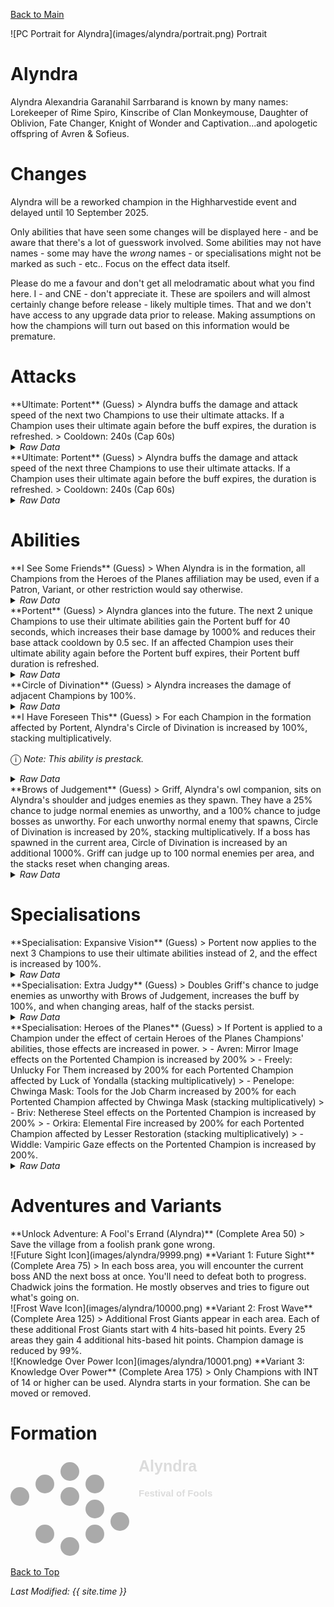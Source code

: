 [Back to Main](index.md)

<span class="championPortraitsRow">
    <span class="championPortraitsColumn">
        <span class="championPortraitsImage">
            ![PC Portrait for Alyndra](images/alyndra/portrait.png)
        </span>
        <span>
        Portrait
        </span>
    </span>
</span>

# Alyndra

Alyndra Alexandria Garanahil Sarrbarand is known by many names: Lorekeeper of Rime Spiro, Kinscribe of Clan Monkeymouse, Daughter of Oblivion, Fate Changer, Knight of Wonder and Captivation...and apologetic offspring of Avren & Sofieus.

# Changes

Alyndra will be a reworked champion in the Highharvestide event and delayed until 10 September 2025.

Only abilities that have seen some changes will be displayed here - and be aware that there's a lot of guesswork involved. Some abilities may not have names - some may have the *wrong* names - or specialisations might not be marked as such - etc.. Focus on the effect data itself.

Please do me a favour and don't get all melodramatic about what you find here. I - and CNE - don't appreciate it. These are spoilers and will almost certainly change before release - likely multiple times. That and we don't have access to any upgrade data prior to release. Making assumptions on how the champions will turn out based on this information would be premature.

# Attacks

<div markdown="1" class="abilityBorder"><div markdown="1" class="abilityBorderInner">
**Ultimate: Portent** (Guess)
> Alyndra buffs the damage and attack speed of the next two Champions to use their ultimate attacks. If a Champion uses their ultimate again before the buff expires, the duration is refreshed.  
> Cooldown: 240s (Cap 60s)
<details><summary><em>Raw Data</em></summary>
<p>
<pre>
{
    "id": 898,
    "name": "Portent",
    "description": "Alyndra buffs the damage and attack speed of the next two Champions to use their ultimate attacks.",
    "long_description": "Alyndra buffs the damage and attack speed of the next two Champions to use their ultimate attacks. If a Champion uses their ultimate again before the buff expires, the duration is refreshed.",
    "graphic_id": 27187,
    "target": "none",
    "num_targets": 0,
    "aoe_radius": 0,
    "damage_modifier": 0,
    "cooldown": 240,
    "animations": [
        {
            "type": "ultimate_attack",
            "ultimate": "alyndra_v2",
            "animation_sequence_name": "ultimate",
            "no_damage_display": true
        }
    ],
    "tags": [
        "ultimate"
    ],
    "damage_types": []
}
</pre>
</p>
</details>
</div></div>

<div markdown="1" class="abilityBorder"><div markdown="1" class="abilityBorderInner">
**Ultimate: Portent** (Guess)
> Alyndra buffs the damage and attack speed of the next three Champions to use their ultimate attacks. If a Champion uses their ultimate again before the buff expires, the duration is refreshed.  
> Cooldown: 240s (Cap 60s)
<details><summary><em>Raw Data</em></summary>
<p>
<pre>
{
    "id": 899,
    "name": "Portent",
    "description": "Alyndra buffs the damage and attack speed of the next three Champions to use their ultimate attacks.",
    "long_description": "Alyndra buffs the damage and attack speed of the next three Champions to use their ultimate attacks. If a Champion uses their ultimate again before the buff expires, the duration is refreshed.",
    "graphic_id": 27187,
    "target": "none",
    "num_targets": 0,
    "aoe_radius": 0,
    "damage_modifier": 0,
    "cooldown": 240,
    "animations": [
        {
            "type": "ultimate_attack",
            "ultimate": "alyndra_v2",
            "animation_sequence_name": "ultimate",
            "no_damage_display": true
        }
    ],
    "tags": [
        "ultimate"
    ],
    "damage_types": []
}
</pre>
</p>
</details>
</div></div>

# Abilities

<div markdown="1" class="abilityBorder"><div markdown="1" class="abilityBorderInner">
**I See Some Friends** (Guess)
> When Alyndra is in the formation, all Champions from the Heroes of the Planes affiliation may be used, even if a Patron, Variant, or other restriction would say otherwise.
<details><summary><em>Raw Data</em></summary>
<p>
<pre>
{
    "id": 2430,
    "flavour_text": "",
    "description": {
        "desc": "When Alyndra is in the formation, all Champions from the Heroes of the Planes affiliation may be used, even if a Patron, Variant, or other restriction would say otherwise."
    },
    "effect_keys": [
        {
            "off_when_benched": true,
            "effect_string": "force_allow_hero_by_tag",
            "tag": "planes"
        }
    ],
    "requirements": "",
    "graphic_id": 0,
    "large_graphic_id": 0,
    "properties": {
        "is_formation_ability": true,
        "show_incoming": false
    }
}
</pre>
</p>
</details>
</div></div>

<div markdown="1" class="abilityBorder"><div markdown="1" class="abilityBorderInner">
**Portent** (Guess)
> Alyndra glances into the future. The next 2 unique Champions to use their ultimate abilities gain the Portent buff for 40 seconds, which increases their base damage by 1000% and reduces their base attack cooldown by 0.5 sec. If an affected Champion uses their ultimate ability again before the Portent buff expires, their Portent buff duration is refreshed.
<details><summary><em>Raw Data</em></summary>
<p>
<pre>
{
    "id": 2437,
    "flavour_text": "",
    "description": {
        "desc": "Alyndra glances into the future. The next $portent_number unique Champions to use their ultimate abilities gain the Portent buff for $portent_time seconds, which increases their base damage by $amount% and reduces their base attack cooldown by 0.5 sec. If an affected Champion uses their ultimate ability again before the Portent buff expires, their Portent buff duration is refreshed."
    },
    "effect_keys": [
        {
            "effect_string": "alyndra_portent_v2,1000",
            "portent_time": 40,
            "portent_number": 2,
            "applied_effect_id_to_portented": 2439,
            "off_when_benched": true
        },
        {
            "effect_string": "set_ultimate_attack,898"
        }
    ],
    "requirements": "",
    "graphic_id": 27187,
    "large_graphic_id": 27187,
    "properties": {
        "is_formation_ability": true,
        "owner_use_outgoing_description": true,
        "indexed_effect_properties": true,
        "per_effect_index_bonuses": true,
        "retain_on_slot_changed": true,
        "default_bonus_index": 0
    }
}
</pre>
</p>
</details>
</div></div>

<div markdown="1" class="abilityBorder"><div markdown="1" class="abilityBorderInner">
**Circle of Divination** (Guess)
> Alyndra increases the damage of adjacent Champions by 100%.
<details><summary><em>Raw Data</em></summary>
<p>
<pre>
{
    "id": 2431,
    "flavour_text": "",
    "description": {
        "desc": "Alyndra increases the damage of adjacent Champions by $amount%."
    },
    "effect_keys": [
        {
            "effect_string": "hero_dps_multiplier_mult,100",
            "off_when_benched": true,
            "targets": [
                "adj"
            ]
        }
    ],
    "requirements": "",
    "graphic_id": 27170,
    "large_graphic_id": 27163,
    "properties": {
        "is_formation_ability": true,
        "owner_use_outgoing_description": true,
        "indexed_effect_properties": true,
        "per_effect_index_bonuses": true,
        "default_bonus_index": 0
    }
}
</pre>
</p>
</details>
</div></div>

<div markdown="1" class="abilityBorder"><div markdown="1" class="abilityBorderInner">
**I Have Foreseen This** (Guess)
> For each Champion in the formation affected by Portent, Alyndra's Circle of Divination is increased by 100%, stacking multiplicatively.

<span style="font-size:1.2em;">ⓘ</span> *Note: This ability is prestack.*
<details><summary><em>Raw Data</em></summary>
<p>
<pre>
{
    "id": 2432,
    "flavour_text": "",
    "description": {
        "desc": "For each Champion in the formation affected by Portent, Alyndra's Circle of Divination is increased by $amount%, stacking multiplicatively."
    },
    "effect_keys": [
        {
            "effect_string": "pre_stack,100",
            "skip_effect_key_desc": true
        },
        {
            "effect_string": "buff_upgrade,100,17746",
            "amount_expr": "upgrade_amount(17747,0)",
            "amount_func": "mult",
            "stack_func": "per_hero_attribute",
            "per_hero_expr": "HasEffect(`alyndra_portented_v2`)",
            "amount_updated_listeners": [
                "slot_changed",
                "effect_key_changed"
            ]
        }
    ],
    "requirements": "",
    "graphic_id": 27171,
    "large_graphic_id": 27164,
    "properties": {
        "is_formation_ability": true,
        "owner_use_outgoing_description": true,
        "indexed_effect_properties": true,
        "per_effect_index_bonuses": true,
        "default_bonus_index": 0
    }
}
</pre>
</p>
</details>
</div></div>

<div markdown="1" class="abilityBorder"><div markdown="1" class="abilityBorderInner">
**Brows of Judgement** (Guess)
> Griff, Alyndra's owl companion, sits on Alyndra's shoulder and judges enemies as they spawn. They have a 25% chance to judge normal enemies as unworthy, and a 100% chance to judge bosses as unworthy. For each unworthy normal enemy that spawns, Circle of Divination is increased by 20%, stacking multiplicatively. If a boss has spawned in the current area, Circle of Divination is increased by an additional 1000%. Griff can judge up to 100 normal enemies per area, and the stacks reset when changing areas.
<details><summary><em>Raw Data</em></summary>
<p>
<pre>
{
    "id": 2433,
    "flavour_text": "",
    "description": {
        "desc": "Griff, Alyndra's owl companion, sits on Alyndra's shoulder and judges enemies as they spawn. They have a $amount% chance to judge normal enemies as unworthy, and a 100% chance to judge bosses as unworthy. For each unworthy normal enemy that spawns, Circle of Divination is increased by $(not_buffed amount___2)%, stacking multiplicatively. If a boss has spawned in the current area, Circle of Divination is increased by an additional $amount___3%. Griff can judge up to $max_stacks___2 normal enemies per area, and the stacks reset when changing areas."
    },
    "effect_keys": [
        {
            "effect_string": "alyndra_brows_of_judgement,25",
            "off_when_benched": true,
            "half_stacks_persist": false,
            "comment": "amount is chance to apply to non-boss, otherwise, it's 100",
            "applied_effect_to_monster": {
                "effect_string": "alyndra_judged",
                "active_graphic_id": 9965,
                "active_graphic_y": -80
            }
        },
        {
            "effect_string": "buff_upgrade,20,17746",
            "max_stacks": 100,
            "manual_stacking": true,
            "stacks_multiply": true,
            "show_bonus": true
        },
        {
            "effect_string": "buff_upgrade,1000,17746",
            "apply_manually": true,
            "show_bonus": true
        }
    ],
    "requirements": "",
    "graphic_id": 10014,
    "large_graphic_id": 10011,
    "properties": {
        "is_formation_ability": true,
        "owner_use_outgoing_description": true,
        "indexed_effect_properties": true,
        "per_effect_index_bonuses": true,
        "default_bonus_index": 0
    }
}
</pre>
</p>
</details>
</div></div>

# Specialisations

<div markdown="1" class="abilityBorder"><div markdown="1" class="abilityBorderInner">
**Specialisation: Expansive Vision** (Guess)
> Portent now applies to the next 3 Champions to use their ultimate abilities instead of 2, and the effect is increased by 100%.
<details><summary><em>Raw Data</em></summary>
<p>
<pre>
{
    "id": 2434,
    "flavour_text": "",
    "description": {
        "desc": "Portent now applies to the next $portent_number_desc Champions to use their ultimate abilities instead of $original_portent_number_desc, and the effect is increased by $amount___2%."
    },
    "effect_keys": [
        {
            "effect_string": "change_upgrade_data,17752,0",
            "off_when_benched": true,
            "data": {
                "portent_number": 3
            },
            "portent_number_desc": 3,
            "original_portent_number_desc": 2
        },
        {
            "effect_string": "buff_upgrade,100,17752,0"
        },
        {
            "effect_string": "set_ultimate_attack,899"
        }
    ],
    "requirements": "",
    "graphic_id": 10015,
    "large_graphic_id": 10015,
    "properties": {
        "is_formation_ability": true,
        "owner_use_outgoing_description": true,
        "indexed_effect_properties": true,
        "per_effect_index_bonuses": true,
        "default_bonus_index": 1
    }
}
</pre>
</p>
</details>
</div></div>

<div markdown="1" class="abilityBorder"><div markdown="1" class="abilityBorderInner">
**Specialisation: Extra Judgy** (Guess)
> Doubles Griff's chance to judge enemies as unworthy with Brows of Judgement, increases the buff by 100%, and when changing areas, half of the stacks persist.
<details><summary><em>Raw Data</em></summary>
<p>
<pre>
{
    "id": 2435,
    "flavour_text": "",
    "description": {
        "desc": "Doubles Griff's chance to judge enemies as unworthy with Brows of Judgement, increases the buff by $amount%, and when changing areas, half of the stacks persist."
    },
    "effect_keys": [
        {
            "effect_string": "buff_upgrade,100,17748,0"
        },
        {
            "effect_string": "buff_upgrade,100,17748,1"
        },
        {
            "effect_string": "change_upgrade_data,17748,0",
            "data": {
                "half_stacks_persist": true
            }
        }
    ],
    "requirements": "",
    "graphic_id": 10016,
    "large_graphic_id": 10016,
    "properties": {
        "is_formation_ability": true,
        "owner_use_outgoing_description": true,
        "indexed_effect_properties": true,
        "per_effect_index_bonuses": true,
        "default_bonus_index": 1
    }
}
</pre>
</p>
</details>
</div></div>

<div markdown="1" class="abilityBorder"><div markdown="1" class="abilityBorderInner">
**Specialisation: Heroes of the Planes** (Guess)
> If Portent is applied to a Champion under the effect of certain Heroes of the Planes Champions' abilities, those effects are increased in power.  
> - Avren: Mirror Image effects on the Portented Champion is increased by 200%  
> - Freely: Unlucky For Them increased by 200% for each Portented Champion affected by Luck of Yondalla (stacking multiplicatively)  
> - Penelope: Chwinga Mask: Tools for the Job Charm increased by 200% for each Portented Champion affected by Chwinga Mask (stacking multiplicatively)  
> - Briv: Netherese Steel effects on the Portented Champion is increased by 200%  
> - Orkira: Elemental Fire increased by 200% for each Portented Champion affected by Lesser Restoration (stacking multiplicatively)  
> - Widdle: Vampiric Gaze effects on the Portented Champion is increased by 200%.
<details><summary><em>Raw Data</em></summary>
<p>
<pre>
{
    "id": 2436,
    "flavour_text": "",
    "description": {
        "desc": "If Portent is applied to a Champion under the effect of certain Heroes of the Planes Champions' abilities, those effects are increased in power.",
        "post": {
            "conditions": [
                {
                    "condition": "not static_desc",
                    "desc": "^^Avren: Mirror Image effects on the Portented Champion is increased by $(amount)%^Freely: Unlucky For Them increased by $(amount___2)% for each Portented Champion affected by Luck of Yondalla (stacking multiplicatively)^Penelope: Chwinga Mask: Tools for the Job Charm increased by $(amount___3)% for each Portented Champion affected by Chwinga Mask (stacking multiplicatively)^Briv: Netherese Steel effects on the Portented Champion is increased by $(amount___6)%^Orkira: Elemental Fire increased by $(amount___8)% for each Portented Champion affected by Lesser Restoration (stacking multiplicatively)^Widdle: Vampiric Gaze effects on the Portented Champion is increased by $(amount___7)%"
                }
            ]
        }
    },
    "effect_keys": [
        {
            "effect_string": "alyndra_portent_additional_applied_effect,200",
            "off_when_benched": true,
            "additional_applied_effect_to_portented": {
                "effect_string": "effect_def,826"
            }
        },
        {
            "effect_string": "buff_upgrade,200,4045",
            "stacks_from_amount_func": "per_crusader",
            "stacks_multiply": true,
            "has_effect_keys": [
                "alyndra_portented_v2",
                "luck_of_yondalla_blessing"
            ],
            "amount_updated_listeners": [
                "effect_key_changed"
            ],
            "changing_effect_keys": [
                "alyndra_portented_v2",
                "luck_of_yondalla_blessing"
            ]
        },
        {
            "effect_string": "buff_upgrade,200,14701,2",
            "stacks_from_amount_func": "per_crusader",
            "stacks_multiply": true,
            "has_effect_keys": [
                "alyndra_portented_v2"
            ],
            "amount_updated_listeners": [
                "effect_key_changed"
            ],
            "changing_effect_keys": [
                "alyndra_portented_v2"
            ]
        },
        {
            "effect_string": "show_in_freely_incoming,200",
            "targets": [
                {
                    "type": "heroes",
                    "hero_ids": [
                        63
                    ]
                }
            ],
            "stacks_from_amount_func": "per_crusader",
            "stacks_multiply": true,
            "has_effect_keys": [
                "alyndra_portented_v2",
                "luck_of_yondalla_blessing"
            ],
            "amount_updated_listeners": [
                "effect_key_changed"
            ],
            "changing_effect_keys": [
                "alyndra_portented_v2",
                "luck_of_yondalla_blessing"
            ],
            "override_key_desc": "Increases the effect of Freely's Unlucky For Them ability by $(amount)%"
        },
        {
            "effect_string": "show_in_penelope_incoming,200",
            "targets": [
                {
                    "type": "heroes",
                    "hero_ids": [
                        71
                    ]
                }
            ],
            "stacks_from_amount_func": "per_crusader",
            "stacks_multiply": true,
            "has_effect_keys": [
                "alyndra_portented_v2"
            ],
            "amount_updated_listeners": [
                "effect_key_changed"
            ],
            "changing_effect_keys": [
                "alyndra_portented_v2"
            ],
            "override_key_desc": "Increases the effect of Penelope's Chwinga Mask: Tools for the Job Charm ability by $(amount)%"
        },
        {
            "effect_string": "alyndra_portent_additional_applied_effect,200",
            "off_when_benched": true,
            "additional_applied_effect_to_portented": {
                "effect_string": "effect_def,1001"
            }
        },
        {
            "effect_string": "alyndra_portent_additional_applied_effect,200",
            "off_when_benched": true,
            "additional_applied_effect_to_portented": {
                "effect_string": "effect_def,1002"
            }
        },
        {
            "effect_string": "buff_upgrade,200,5573",
            "stacks_from_amount_func": "per_crusader",
            "stacks_multiply": true,
            "has_effect_keys": [
                "alyndra_portented_v2",
                "orkira_lesser_restoration"
            ],
            "amount_updated_listeners": [
                "effect_key_changed"
            ],
            "changing_effect_keys": [
                "alyndra_portented_v2",
                "orkira_lesser_restoration"
            ]
        },
        {
            "effect_string": "show_in_orkira_incoming,200",
            "targets": [
                {
                    "type": "heroes",
                    "hero_ids": [
                        78
                    ]
                }
            ],
            "stacks_from_amount_func": "per_crusader",
            "stacks_multiply": true,
            "has_effect_keys": [
                "alyndra_portented_v2",
                "orkira_lesser_restoration"
            ],
            "amount_updated_listeners": [
                "effect_key_changed"
            ],
            "changing_effect_keys": [
                "alyndra_portented_v2",
                "orkira_lesser_restoration"
            ],
            "override_key_desc": "Increases the effect of Orkira's Elemental Fire ability by $(amount)%",
            "use_computed_amount_for_description": true
        }
    ],
    "requirements": "",
    "graphic_id": 27181,
    "large_graphic_id": 27181,
    "properties": {
        "is_formation_ability": true,
        "owner_use_outgoing_description": true,
        "indexed_effect_properties": true
    }
}
</pre>
</p>
</details>
</div></div>

# Adventures and Variants

<div markdown="1" class="abilityBorder"><div markdown="1" class="abilityBorderInner">
**Unlock Adventure: A Fool's Errand (Alyndra)** (Complete Area 50)
> Save the village from a foolish prank gone wrong.
</div></div>
<div markdown="1" class="abilityBorder"><div markdown="1" class="abilityBorderInner">
![Future Sight Icon](images/alyndra/9999.png) **Variant 1: Future Sight** (Complete Area 75)
> In each boss area, you will encounter the current boss AND the next boss at once. You'll need to defeat both to progress. Chadwick joins the formation. He mostly observes and tries to figure out what's going on.
</div></div>
<div markdown="1" class="abilityBorder"><div markdown="1" class="abilityBorderInner">
![Frost Wave Icon](images/alyndra/10000.png) **Variant 2: Frost Wave** (Complete Area 125)
> Additional Frost Giants appear in each area. Each of these additional Frost Giants start with 4 hits-based hit points. Every 25 areas they gain 4 additional hits-based hit points. Champion damage is reduced by 99%.
</div></div>
<div markdown="1" class="abilityBorder"><div markdown="1" class="abilityBorderInner">
![Knowledge Over Power Icon](images/alyndra/10001.png) **Variant 3: Knowledge Over Power** (Complete Area 175)
> Only Champions with INT of 14 or higher can be used. Alyndra starts in your formation. She can be moved or removed.
</div></div>

# Formation

<span class="formationBorder">
    <svg xmlns="http://www.w3.org/2000/svg" id="Alyndra" fill="#aaa" data-formationName="Alyndra" data-campaignName="Festival of Fools" width="327" height="160"><circle cx="175" cy="105" r="15"/><circle cx="135" cy="45" r="15"/><circle cx="135" cy="85" r="15"/><circle cx="135" cy="125" r="15"/><circle cx="95" cy="25" r="15"/><circle cx="95" cy="65" r="15"/><circle cx="95" cy="145" r="15"/><circle cx="55" cy="45" r="15"/><circle cx="55" cy="125" r="15"/><circle cx="15" cy="65" r="15"/><text x="205" y="25" fill="#dcdcdc" font-size="25" font-family="Arial" font-weight="bold">Alyndra</text><text x="205" y="65" fill="#dcdcdc" font-size="15" font-family="Arial" font-weight="bold">Festival of Fools</text></svg>
</span>

[Back to Top](#top)

*Last Modified: {{ site.time }}*